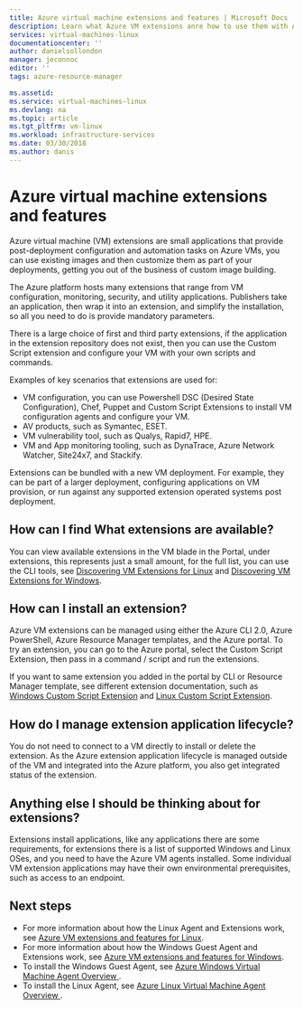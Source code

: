```yaml
---
title: Azure virtual machine extensions and features | Microsoft Docs
description: Learn what Azure VM extensions anre how to use them with Azure virtual machines
services: virtual-machines-linux
documentationcenter: ''
author: danielsollondon
manager: jeconnoc
editor: ''
tags: azure-resource-manager

ms.assetid:
ms.service: virtual-machines-linux
ms.devlang: na
ms.topic: article
ms.tgt_pltfrm: vm-linux
ms.workload: infrastructure-services
ms.date: 03/30/2018
ms.author: danis
---
```


# Azure virtual machine extensions and features
Azure virtual machine (VM) extensions are small applications that provide post-deployment configuration and automation tasks on Azure VMs, you can use existing images and then customize them as part of your deployments, getting you out of the business of custom image building.

The Azure platform hosts many extensions that range from VM configuration, monitoring, security, and utility applications. Publishers take an application, then wrap it into an extension, and simplify the installation, so all you need to do is provide mandatory parameters. 

 There is a large choice of first and third party extensions, if the application in the extension repository does not exist, then you can use the Custom Script extension and configure your VM with your own scripts and commands.

Examples of key scenarios that extensions are used for:
* VM configuration, you can use Powershell DSC (Desired State Configuration), Chef, Puppet and Custom Script Extensions to install VM configuration agents and configure your VM. 
* AV products, such as Symantec, ESET.
* VM vulnerability tool, such as Qualys, Rapid7, HPE.
* VM and App monitoring tooling, such as DynaTrace, Azure Network Watcher, Site24x7, and Stackify.

Extensions can be bundled with a new VM deployment. For example, they can be part of a larger deployment, configuring applications on VM provision, or run against any supported extension operated systems post deployment.

## How can I find What extensions are available?
You can view available extensions in the VM blade in the Portal, under extensions, this represents just a small amount, for the full list, you can use the CLI tools, see [Discovering VM Extensions for Linux](features-linux.md) and [Discovering VM Extensions for Windows](features-windows.md).

## How can I install an extension?
Azure VM extensions can be managed using either the Azure CLI 2.0, Azure PowerShell, Azure Resource Manager templates, and the Azure portal. To try an extension, you can go to the Azure portal, select the Custom Script Extension, then pass in a command / script and run the extensions.

If you want to same extension you added in the portal by CLI or Resource Manager template, see different extension documentation, such as [Windows Custom Script Extension](custom-script-windows.md) and [Linux Custom Script Extension](custom-script-linux.md).

## How do I manage extension application lifecycle?
You do not need to connect to a VM directly to install or delete the extension. As the Azure extension application lifecycle is managed outside of the VM and integrated into the Azure platform, you also get integrated status of the extension.

## Anything else I should be thinking about for extensions?
Extensions install applications, like any applications there are some requirements, for extensions there is a list of supported Windows and Linux OSes, and you need to have the Azure VM agents installed. Some individual VM extension applications may have their own environmental prerequisites, such as access to an endpoint.

## Next steps
* For more information about how the Linux Agent and Extensions work, see [Azure VM extensions and features for Linux](features-linux.md).
* For more information about how the Windows Guest Agent and Extensions work, see [Azure VM extensions and features for Windows](features-windows.md).  
* To install the Windows Guest Agent, see [Azure Windows Virtual Machine Agent Overview ](agent-windows.md).  
* To install the Linux Agent, see [Azure Linux Virtual Machine Agent Overview ](agent-linux.md).  

